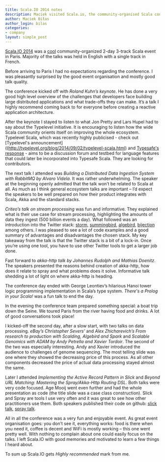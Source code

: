 ```yaml
---
title: Scala.IO 2014 notes
description: Maciek visited Scala.io, the community-organised Scala conference in Paris. Here's what he thinks.
author: Maciek Biłas
author_login: bilas
categories:
- company
layout: simple_post
---
```

[Scala.IO 2014](http://scala.io) was a [cool](http://scala.io/faq.html) community-organized 2-day 3-track Scala event in Paris. Majority of the talks was held in English with a single track in French.

Before arriving to Paris I had no expectations regarding the conference. I was pleasantly surprised by the good event organisation and mostly good talk quality.

The conference kicked off with *Roland Kuhn’s keynote*. He has done a very good high level overview of the challenges that developers face building large distributed applications and what trade-offs they can make. It’s a talk I highly recommend coming back to for everyone before creating a reactive application architecture.

After the keynote I stayed to listen to what Jon Pretty and Lars Hupel had to say about the Typelevel initiative. It is encouraging to listen how the wide Scala community orients itself on improving the whole ecosystem. Typelevel Scala, which was recently highly publicised	- check out [Typelevel's announcement]((http://typelevel.org/blog/2014/09/02/typelevel-scala.html) and [Typesafe's response](http://typesafe.com/blog/typesafes-commitment-to-the-scala-ecosystem) - aims to be a discussion forum and testbed for language features that could later be incorporated into Typesafe Scala. They are looking for contributors.

The next talk I attended was *Building a Distributed Data Ingestion System with RabbitMQ by Alvaro Videla*. It was rather underwhelming. The speaker at the beginning openly admitted that the talk won’t be related to Scala at all. As much as I think general ecosystem talks are important – I’d expect the speakers to be well prepared on how their product integrates with Scala, Akka and the standard stacks.

*Criteo’s talk on stream processing* was fun and informative. They explained what is their use case for stream processing, highlighting the amounts of data they ingest (500 billion events a day). What followed was an introduction into the Twitter stack: [storm](http://storm.apache.org/), [summingbird](https://github.com/twitter/summingbird), [algebird](https://github.com/twitter/algebird), [bijection](https://github.com/twitter/bijection) among others. I was pleased to see a lot of code examples and a good summary of advantages and disadvantages the chosen stack. My key takeaway from the talk is that the Twitter stack is a bit of a lock-in. Once you’re using one tool, you have to use other Twitter tools to get a larger job done.

Fast forward to *akka-http talk by Johannes Rudolph and Mathias Doenitz*. The speakers presented the reasons behind creation of akka-http, how does it relate to spray and what problems does it solve. Informative talk shedding a lot of light on where akka-http is heading.

The conference day ended with George Leontiev’s hilarious Hanoi tower logic programming implementation in Scala’s type system. *There's a Prolog in your Scala!* was a fun talk to end the day.

In the evening the conference team prepared something special: a boat trip down the Seine. We toured Paris from the river having food and drinks. A lot of good conversations took place!

I kicked-off the second day, after a slow start, with two talks on data processing. *eBay’s Christopher Severs'* and *Alex Zhicharevich’s From research to production with Scalding, Algebird and Spark* and *Scalable Genomics with ADAM by Andy Petrella and Xavier Tordoir*. The second of the two was especially interesting. Andy and Xavier introduced the audience to challenges of genome sequencing. The most telling slide was one where they showed the decreasing price of this process. As all other components decreased the price of actual data processing stayed almost the same.

Later I attended *Implementing the Active Record Pattern in Slick* and *Beyond URL Matching: Mastering the Spray/Akka-Http Routing DSL*. Both talks were very code focused. Age Mooij went even further and had the whole presentation as code (the title slide was a case class construction). Slick and Spray are tools I use very often and it was great to see how other practitioners use them. Both speakers published their code on github: [slick talk](https://github.com/strongtyped/slick-scala-io), [spray talk](https://github.com/agemooij/preso-scala.io-2014).

All in all the conference was a very fun and enjoyable event. As great event organisation goes: you don’t see it, everything works: food is there when you need it, coffee is decent and WiFi is mostly working – this one went pretty well. With nothing to complain about one could easily focus on the talks. I left Scala.IO with good memories and motivated to learn a few things I heard about.

To sum up Scala.IO gets *Highly recommended* mark from me.